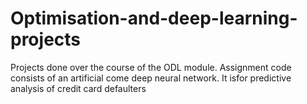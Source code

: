 # Optimisation-and-deep-learning-projects
Projects done over the course of the ODL module. 
Assignment code consists of an artificial come deep neural network. It isfor predictive analysis of credit card defaulters

